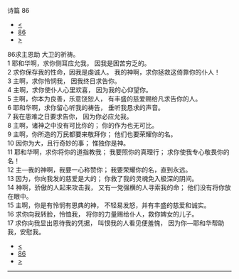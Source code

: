 ﻿





 诗篇 86




* [<](bible/PSA085.md)
* [86](bible/PSA.md)
* [>](bible/PSA087.md)



 
86求主恩助 大卫的祈祷。  
1 耶和华啊，求你侧耳应允我， 因我是困苦穷乏的。  
2 求你保存我的性命，因我是虔诚人。 我的神啊，求你拯救这倚靠你的仆人！  
3 主啊，求你怜悯我， 因我终日求告你。  
4 主啊，求你使仆人心里欢喜， 因为我的心仰望你。  
5 主啊，你本为良善，乐意饶恕人， 有丰盛的慈爱赐给凡求告你的人。  
6 耶和华啊，求你留心听我的祷告， 垂听我恳求的声音。  
7 我在患难之日要求告你， 因为你必应允我。     
8 主啊，诸神之中没有可比你的； 你的作为也无可比。  
9 主啊，你所造的万民都要来敬拜你； 他们也要荣耀你的名。  
10 因你为大，且行奇妙的事； 惟独你是神。  
11 耶和华啊，求你将你的道指教我； 我要照你的真理行； 求你使我专心敬畏你的名！  
12 主—我的神啊，我要一心称赞你； 我要荣耀你的名，直到永远。  
13 因为，你向我发的慈爱是大的； 你救了我的灵魂免入极深的阴间。     
14 神啊，骄傲的人起来攻击我， 又有一党强横的人寻索我的命； 他们没有将你放在眼中。  
15 主啊，你是有怜悯有恩典的神， 不轻易发怒，并有丰盛的慈爱和诚实。  
16 求你向我转脸，怜恤我， 将你的力量赐给仆人，救你婢女的儿子。  
17 求你向我显出恩待我的凭据， 叫恨我的人看见便羞愧， 因为你—耶和华帮助我，安慰我。 
* [<](bible/PSA085.md)
* [86](bible/PSA.md)
* [>](bible/PSA087.md)





---









